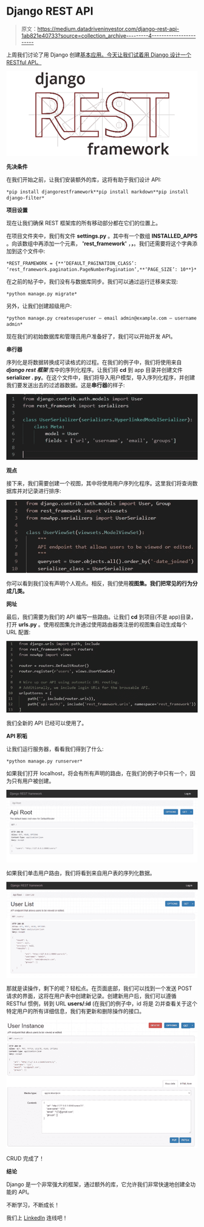 # Django REST API

> 原文：<https://medium.datadriveninvestor.com/django-rest-api-1ab821e40733?source=collection_archive---------4----------------------->

上周我们讨论了用 Django 创建[基本应用。今天让我们试着用 Django 设计一个 RESTful API。](https://medium.com/datadriveninvestor/basic-application-with-django-3afab115bb9a)

![](img/cc9ebe8a7fb564d6ef23c6a2db32a32b.png)

**先决条件**

在我们开始之前，让我们安装额外的库，这将有助于我们设计 API:

```
*pip install djangorestframework**pip install markdown**pip install django-filter*
```

**项目设置**

现在让我们确保 REST 框架库的所有移动部分都在它们的位置上。

在项目文件夹中，我们有文件 **settings.py** 。其中有一个数组 **INSTALLED_APPS** 。向该数组中再添加一个元素， **'rest_framework'** ，**，**。我们还需要将这个字典添加到这个文件中:

```
*REST_FRAMEWORK = {**‘DEFAULT_PAGINATION_CLASS’: ‘rest_framework.pagination.PageNumberPagination’,**‘PAGE_SIZE’: 10**}*
```

在之前的帖子中，我们没有与数据库同步。我们可以通过运行迁移来实现:

```
*python manage.py migrate*
```

另外，让我们创建超级用户:

```
*python manage.py createsuperuser — email admin@example.com — username admin*
```

现在我们的初始数据库和管理员用户准备好了，我们可以开始开发 API。

**串行器**

序列化是将数据转换成可读格式的过程。在我们的例子中，我们将使用来自 ***django rest 框架*** 库中的序列化程序。让我们将 **cd** 到 app 目录并创建文件**serializer . py**。在这个文件中，我们将导入用户模型，导入序列化程序，并创建我们要发送出去的过滤器数据。这是**串行器**的样子:

![](img/5f871af237c49cc404b9716949005472.png)

**观点**

接下来，我们需要创建一个视图，其中将使用用户序列化程序。这里我们将查询数据库并对记录进行排序:

![](img/813d1122b58a38cc918c3d3de02928d6.png)

你可以看到我们没有声明个人观点。相反，我们使用**视图集。我们把常见的行为分成几类。**

**网址**

最后，我们需要为我们的 API 编写一些路由。让我们 **cd** 到项目(不是 app)目录，打开 **urls.py** 。使用视图集允许通过使用路由器类注册的视图集自动生成每个 URL 配置:

![](img/122f49f38af0116dee6c2e83ec45e9fe.png)

我们全新的 API 已经可以使用了。

**API 积垢**

让我们运行服务器，看看我们得到了什么:

```
*python manage.py runserver*
```

如果我们打开 localhost，将会有所有声明的路由，在我们的例子中只有一个，因为只有用户被创建。

![](img/dc67a754b20891ea73e8c4a558a163e9.png)

如果我们单击用户路由，我们将看到来自用户表的序列化数据。

![](img/d2ec350b8184e06daf1781b20bd94d8d.png)

那就是读操作，剩下的呢？轻松点。在页面底部，我们可以找到一个发送 POST 请求的界面，这将在用户表中创建新记录。创建新用户后，我们可以遵循 RESTful 惯例，转到 URL **users/:id** (在我们的例子中，id 将是 2)并查看关于这个特定用户的所有详细信息，我们有更新和删除操作的接口。

![](img/6344f3caf762476401b3f383b2723ad7.png)

CRUD 完成了！

**结论**

Django 是一个非常强大的框架，通过额外的库，它允许我们非常快速地创建全功能的 API。

不断学习，不断成长！

我们上 [LinkedIn](https://www.linkedin.com/in/pavel-ilin/) 连线吧！